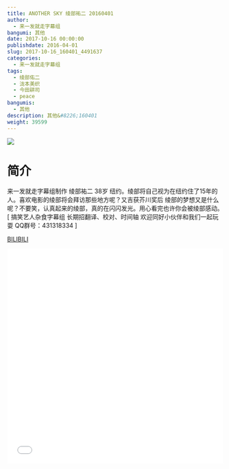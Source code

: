 ```yaml
---
title: ANOTHER SKY 绫部祐二 20160401
author: 
  - 来一发就走字幕组
bangumi: 其他
date: 2017-10-16 00:00:00
publishdate: 2016-04-01
slug: 2017-10-16_160401_4491637
categories: 
  - 来一发就走字幕组
tags: 
  - 绫部佑二
  - 泷本美织
  - 今田耕司
  - peace
bangumis: 
  - 其他
description: 其他&#8226;160401
weight: 39599
---
```


![](https://i.imgur.com/mCNHIp8.jpg)

# 简介  
来一发就走字幕组制作 绫部祐二 38岁 纽约。绫部将自己视为在纽约住了15年的人。喜欢电影的绫部将会拜访那些地方呢？又吉获芥川奖后 绫部的梦想又是什么呢？不要笑，认真起来的绫部，真的在闪闪发光。用心看完也许你会被绫部感动。[ 搞笑艺人杂食字幕组 长期招翻译、校对、时间轴 欢迎同好小伙伴和我们一起玩耍 QQ群号：431318334 ]

  [BILIBILI](https://www.bilibili.com/video/av4491637/)


<div class="vcontainer">  <iframe class='video' src="//www.bilibili.com/blackboard/player.html?cid=7280249&aid=4491637" width="100%" height="500" frameborder="0" allowfullscreen="allowfullscreen"></iframe></div>
